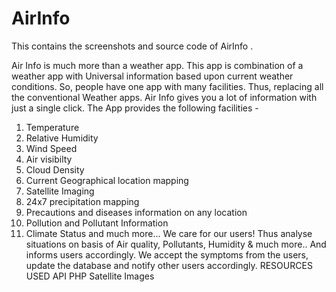 # AirInfo

This contains the screenshots and source code of AirInfo .

Air Info is much more than a weather app. This app is combination of a weather app with Universal information based upon current weather conditions. So, people have one app with many facilities. Thus, replacing all the conventional Weather apps.
Air Info gives you a lot of information with just a single click.
The App provides the following facilities -
1. Temperature
2. Relative Humidity
3. Wind Speed
4. Air visibilty
5. Cloud Density
6. Current Geographical location mapping
7. Satellite Imaging
8. 24x7 precipitation mapping
9. Precautions and diseases information on any location
10. Pollution and Pollutant Information
11. Climate Status and much more...
We care for our users! Thus analyse situations on basis of Air quality, Pollutants, Humidity & much more.. And informs users accordingly.
We accept the symptoms from the users, update the database and notify other users accordingly.
RESOURCES USED
API
PHP
Satellite Images
